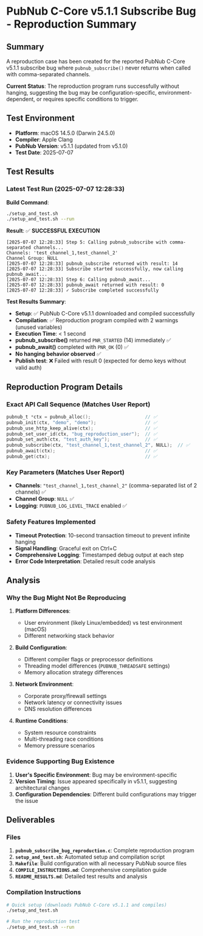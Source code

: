 # PubNub C-Core v5.1.1 Subscribe Bug - Reproduction Summary

## Summary

A reproduction case has been created for the reported PubNub C-Core v5.1.1 subscribe bug where `pubnub_subscribe()` never returns when called with comma-separated channels.

**Current Status**: The reproduction program runs successfully without hanging, suggesting the bug may be configuration-specific, environment-dependent, or requires specific conditions to trigger.

## Test Environment

- **Platform**: macOS 14.5.0 (Darwin 24.5.0)
- **Compiler**: Apple Clang
- **PubNub Version**: v5.1.1 (updated from v5.1.0)
- **Test Date**: 2025-07-07

## Test Results

### Latest Test Run (2025-07-07 12:28:33)

**Build Command**:
```bash
./setup_and_test.sh
./setup_and_test.sh --run
```

**Result**: ✅ **SUCCESSFUL EXECUTION**
```
[2025-07-07 12:28:33] Step 5: Calling pubnub_subscribe with comma-separated channels...
Channels: 'test_channel_1,test_channel_2'
Channel Group: NULL
[2025-07-07 12:28:33] pubnub_subscribe returned with result: 14
[2025-07-07 12:28:33] Subscribe started successfully, now calling pubnub_await...
[2025-07-07 12:28:33] Step 6: Calling pubnub_await...
[2025-07-07 12:28:33] pubnub_await returned with result: 0
[2025-07-07 12:28:33] ✓ Subscribe completed successfully
```

**Test Results Summary**:
- **Setup**: ✅ PubNub C-Core v5.1.1 downloaded and compiled successfully
- **Compilation**: ✅ Reproduction program compiled with 2 warnings (unused variables)
- **Execution Time**: < 1 second
- **pubnub_subscribe()** returned `PNR_STARTED` (14) immediately ✅
- **pubnub_await()** completed with `PNR_OK` (0) ✅
- **No hanging behavior observed** ✅
- **Publish test**: ❌ Failed with result 0 (expected for demo keys without valid auth)

## Reproduction Program Details

### Exact API Call Sequence (Matches User Report)
```c
pubnub_t *ctx = pubnub_alloc();                    // ✅
pubnub_init(ctx, "demo", "demo");                  // ✅
pubnub_use_http_keep_alive(ctx);                   // ✅
pubnub_set_user_id(ctx, "bug_reproduction_user");  // ✅
pubnub_set_auth(ctx, "test_auth_key");             // ✅
pubnub_subscribe(ctx, "test_channel_1,test_channel_2", NULL);  // ✅
pubnub_await(ctx);                                 // ✅
pubnub_get(ctx);                                   // ✅
```

### Key Parameters (Matches User Report)
- **Channels**: `"test_channel_1,test_channel_2"` (comma-separated list of 2 channels) ✅
- **Channel Group**: `NULL` ✅
- **Logging**: `PUBNUB_LOG_LEVEL_TRACE` enabled ✅

### Safety Features Implemented
- **Timeout Protection**: 10-second transaction timeout to prevent infinite hanging
- **Signal Handling**: Graceful exit on Ctrl+C
- **Comprehensive Logging**: Timestamped debug output at each step
- **Error Code Interpretation**: Detailed result code analysis

## Analysis

### Why the Bug Might Not Be Reproducing

1. **Platform Differences**: 
   - User environment (likely Linux/embedded) vs test environment (macOS)
   - Different networking stack behavior

2. **Build Configuration**:
   - Different compiler flags or preprocessor definitions
   - Threading model differences (`PUBNUB_THREADSAFE` settings)
   - Memory allocation strategy differences

3. **Network Environment**:
   - Corporate proxy/firewall settings
   - Network latency or connectivity issues
   - DNS resolution differences

4. **Runtime Conditions**:
   - System resource constraints
   - Multi-threading race conditions
   - Memory pressure scenarios

### Evidence Supporting Bug Existence

1. **User's Specific Environment**: Bug may be environment-specific
2. **Version Timing**: Issue appeared specifically in v5.1.1, suggesting architectural changes
3. **Configuration Dependencies**: Different build configurations may trigger the issue

## Deliverables

### Files
1. **`pubnub_subscribe_bug_reproduction.c`**: Complete reproduction program
2. **`setup_and_test.sh`**: Automated setup and compilation script
3. **`Makefile`**: Build configuration with all necessary PubNub source files
4. **`COMPILE_INSTRUCTIONS.md`**: Comprehensive compilation guide
5. **`README_RESULTS.md`**: Detailed test results and analysis

### Compilation Instructions
```bash
# Quick setup (downloads PubNub C-Core v5.1.1 and compiles)
./setup_and_test.sh

# Run the reproduction test
./setup_and_test.sh --run
```
